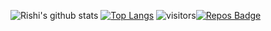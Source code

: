 ![Rishi's github stats](https://github-readme-stats.vercel.app/api?username=lightvortex&show_icons=true&theme=radical)
[![Top Langs](https://github-readme-stats.vercel.app/api/top-langs/?username=lightvortex&layout=compact)](https://github.com/lightvortex/)
![visitors](https://visitor-badge.glitch.me/badge?page_id=page.id)[![Repos Badge](https://badges.pufler.dev/repos/lightvortex)](https://badges.pufler.dev)
